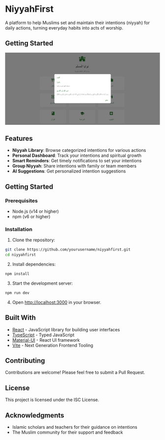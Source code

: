 # NiyyahFirst

A platform to help Muslims set and maintain their intentions (niyyah) for daily actions, turning everyday habits into acts of worship.
## Getting Started

![Screenshot](Screenshot.png)

## Features

- **Niyyah Library**: Browse categorized intentions for various actions
- **Personal Dashboard**: Track your intentions and spiritual growth
- **Smart Reminders**: Get timely notifications to set your intentions
- **Group Niyyah**: Share intentions with family or team members
- **AI Suggestions**: Get personalized intention suggestions

## Getting Started

### Prerequisites

- Node.js (v14 or higher)
- npm (v6 or higher)

### Installation

1. Clone the repository:
```bash
git clone https://github.com/yourusername/niyyahfirst.git
cd niyyahfirst
```

2. Install dependencies:
```bash
npm install
```

3. Start the development server:
```bash
npm run dev
```

4. Open [http://localhost:3000](http://localhost:3000) in your browser.

## Built With

- [React](https://reactjs.org/) - JavaScript library for building user interfaces
- [TypeScript](https://www.typescriptlang.org/) - Typed JavaScript
- [Material-UI](https://mui.com/) - React UI framework
- [Vite](https://vitejs.dev/) - Next Generation Frontend Tooling

## Contributing

Contributions are welcome! Please feel free to submit a Pull Request.

## License

This project is licensed under the ISC License.

## Acknowledgments

- Islamic scholars and teachers for their guidance on intentions
- The Muslim community for their support and feedback 
